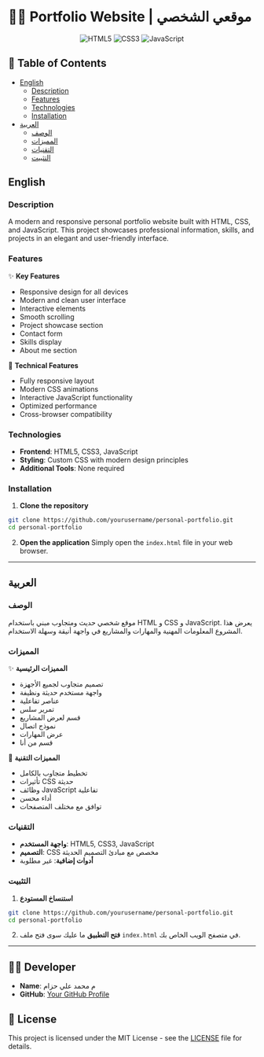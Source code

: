 # 👨‍💻 Portfolio Website | موقعي الشخصي

<div align="center">

![HTML5](https://img.shields.io/badge/HTML5-E34F26?style=for-the-badge&logo=html5&logoColor=white)
![CSS3](https://img.shields.io/badge/CSS3-1572B6?style=for-the-badge&logo=css3&logoColor=white)
![JavaScript](https://img.shields.io/badge/JavaScript-F7DF1E?style=for-the-badge&logo=javascript&logoColor=black)

</div>

## 📝 Table of Contents
- [English](#english)
  - [Description](#description)
  - [Features](#features)
  - [Technologies](#technologies)
  - [Installation](#installation)
- [العربية](#العربية)
  - [الوصف](#الوصف)
  - [المميزات](#المميزات)
  - [التقنيات](#التقنيات)
  - [التثبيت](#التثبيت)

## English

### Description
A modern and responsive personal portfolio website built with HTML, CSS, and JavaScript. This project showcases professional information, skills, and projects in an elegant and user-friendly interface.

### Features
✨ **Key Features**
- Responsive design for all devices
- Modern and clean user interface
- Interactive elements
- Smooth scrolling
- Project showcase section
- Contact form
- Skills display
- About me section

🚀 **Technical Features**
- Fully responsive layout
- Modern CSS animations
- Interactive JavaScript functionality
- Optimized performance
- Cross-browser compatibility

### Technologies
- **Frontend**: HTML5, CSS3, JavaScript
- **Styling**: Custom CSS with modern design principles
- **Additional Tools**: None required

### Installation
1. **Clone the repository**
```bash
git clone https://github.com/yourusername/personal-portfolio.git
cd personal-portfolio
```

2. **Open the application**
Simply open the `index.html` file in your web browser.

---

## العربية

### الوصف
موقع شخصي حديث ومتجاوب مبني باستخدام HTML و CSS و JavaScript. يعرض هذا المشروع المعلومات المهنية والمهارات والمشاريع في واجهة أنيقة وسهلة الاستخدام.

### المميزات
✨ **المميزات الرئيسية**
- تصميم متجاوب لجميع الأجهزة
- واجهة مستخدم حديثة ونظيفة
- عناصر تفاعلية
- تمرير سلس
- قسم لعرض المشاريع
- نموذج اتصال
- عرض المهارات
- قسم من أنا

🚀 **المميزات التقنية**
- تخطيط متجاوب بالكامل
- تأثيرات CSS حديثة
- وظائف JavaScript تفاعلية
- أداء محسن
- توافق مع مختلف المتصفحات

### التقنيات
- **واجهة المستخدم**: HTML5, CSS3, JavaScript
- **التصميم**: CSS مخصص مع مبادئ التصميم الحديثة
- **أدوات إضافية**: غير مطلوبة

### التثبيت
1. **استنساخ المستودع**
```bash
git clone https://github.com/yourusername/personal-portfolio.git
cd personal-portfolio
```

2. **فتح التطبيق**
ما عليك سوى فتح ملف `index.html` في متصفح الويب الخاص بك.

---

## 👨‍💻 Developer
- **Name**: م محمد علي حزام
- **GitHub**: [Your GitHub Profile](https://github.com/yourusername)

## 📄 License
This project is licensed under the MIT License - see the [LICENSE](LICENSE) file for details. 